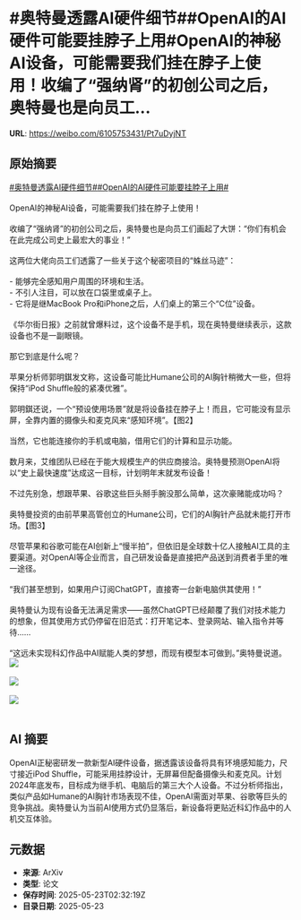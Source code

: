 # #奥特曼透露AI硬件细节##OpenAI的AI硬件可能要挂脖子上用#OpenAI的神秘AI设备，可能需要我们挂在脖子上使用！收编了“强纳肾”的初创公司之后，奥特曼也是向员工...

**URL**: https://weibo.com/6105753431/Pt7uDyjNT

## 原始摘要

<a href="https://m.weibo.cn/search?containerid=231522type%3D1%26t%3D10%26q%3D%23%E5%A5%A5%E7%89%B9%E6%9B%BC%E9%80%8F%E9%9C%B2AI%E7%A1%AC%E4%BB%B6%E7%BB%86%E8%8A%82%23&amp;extparam=%23%E5%A5%A5%E7%89%B9%E6%9B%BC%E9%80%8F%E9%9C%B2AI%E7%A1%AC%E4%BB%B6%E7%BB%86%E8%8A%82%23" data-hide=""><span class="surl-text">#奥特曼透露AI硬件细节#</span></a><a href="https://m.weibo.cn/search?containerid=231522type%3D1%26t%3D10%26q%3D%23OpenAI%E7%9A%84AI%E7%A1%AC%E4%BB%B6%E5%8F%AF%E8%83%BD%E8%A6%81%E6%8C%82%E8%84%96%E5%AD%90%E4%B8%8A%E7%94%A8%23&amp;extparam=%23OpenAI%E7%9A%84AI%E7%A1%AC%E4%BB%B6%E5%8F%AF%E8%83%BD%E8%A6%81%E6%8C%82%E8%84%96%E5%AD%90%E4%B8%8A%E7%94%A8%23" data-hide=""><span class="surl-text">#OpenAI的AI硬件可能要挂脖子上用#</span></a><br><br>OpenAI的神秘AI设备，可能需要我们挂在脖子上使用！<br><br>收编了“强纳肾”的初创公司之后，奥特曼也是向员工们画起了大饼：“你们有机会在此完成公司史上最宏大的事业！”<br><br>这两位大佬向员工们透露了一些关于这个秘密项目的“蛛丝马迹”：<br><br>- 能够完全感知用户周围的环境和生活。<br>- 不引人注目，可以放在口袋里或桌子上。<br>- 它将是继MacBook Pro和iPhone之后，人们桌上的第三个“C位”设备。<br><br>《华尔街日报》之前就曾爆料过，这个设备不是手机，现在奥特曼继续表示，这款设备也不是一副眼镜。<br><br>那它到底是什么呢？<br><br>苹果分析师郭明錤发文称，这设备可能比Humane公司的AI胸针稍微大一些，但将保持“iPod Shuffle般的紧凑优雅”。<br><br>郭明錤还说，一个“预设使用场景”就是将设备挂在脖子上！而且，它可能没有显示屏，全靠内置的摄像头和麦克风来“感知环境”。【图2】<br><br>当然，它也能连接你的手机或电脑，借用它们的计算和显示功能。<br><br>数月来，艾维团队已经在于能大规模生产的供应商接洽。奥特曼预测OpenAI将以“史上最快速度”达成这一目标，计划明年末就发布设备！<br><br>不过先别急，想跟苹果、谷歌这些巨头掰手腕没那么简单，这次豪赌能成功吗？<br><br>奥特曼投资的由前苹果高管创立的Humane公司，它们的AI胸针产品就未能打开市场。【图3】<br><br>尽管苹果和谷歌可能在AI创新上“慢半拍”，但依旧是全球数十亿人接触AI工具的主要渠道。对OpenAI等企业而言，自己研发设备是直接把产品送到消费者手里的唯一途径。<br><br>“我们甚至想到，如果用户订阅ChatGPT，直接寄一台新电脑供其使用！”<br><br>奥特曼认为现有设备无法满足需求——虽然ChatGPT已经颠覆了我们对技术能力的想象，但其使用方式仍停留在旧范式：打开笔记本、登录网站、输入指令并等待……<br><br>“这远未实现科幻作品中AI赋能人类的梦想，而现有模型本可做到。”奥特曼说道。<img style="" src="https://tvax3.sinaimg.cn/large/006Fd7o3gy1i1p6v4hyghj318g0ng4lk.jpg" referrerpolicy="no-referrer"><br><br><img style="" src="https://tvax1.sinaimg.cn/large/006Fd7o3gy1i1p6v62kz3j30t20vyqki.jpg" referrerpolicy="no-referrer"><br><br><img style="" src="https://tvax1.sinaimg.cn/large/006Fd7o3gy1i1p6v9kh3jj31600rttm9.jpg" referrerpolicy="no-referrer"><br><br>

## AI 摘要

OpenAI正秘密研发一款新型AI硬件设备，据透露该设备将具有环境感知能力，尺寸接近iPod Shuffle，可能采用挂脖设计，无屏幕但配备摄像头和麦克风。计划2024年底发布，目标成为继手机、电脑后的第三大个人设备。不过分析师指出，类似产品如Humane的AI胸针市场表现不佳，OpenAI需面对苹果、谷歌等巨头的竞争挑战。奥特曼认为当前AI使用方式仍显落后，新设备将更贴近科幻作品中的人机交互体验。

## 元数据

- **来源**: ArXiv
- **类型**: 论文
- **保存时间**: 2025-05-23T02:32:19Z
- **目录日期**: 2025-05-23
